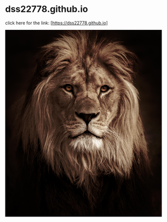 # dss22778.github.io

click here for the link:
[https://dss22778.github.io]

![picture of lion](ll.jpg)
